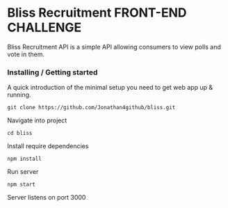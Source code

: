 # Bliss Recruitment FRONT-END CHALLENGE

Bliss Recruitment API is a simple API allowing consumers to view polls and vote in them.

### Installing / Getting started

A quick introduction of the minimal setup you need to get web app up &
running.

`git clone https://github.com/Jonathan4github/bliss.git`

Navigate into project

`cd bliss`

Install require dependencies

`npm install`

Run server

`npm start`

Server listens on port 3000
